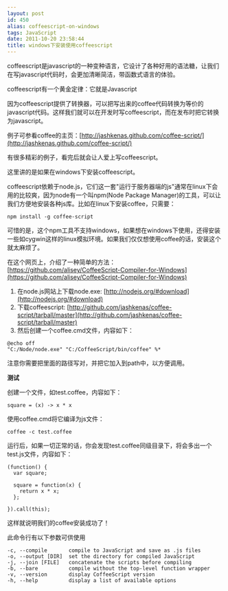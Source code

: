 ```yaml
---
layout: post
id: 450
alias: coffeescript-on-windows
tags: JavaScript
date: 2011-10-20 23:58:44
title: windows下安装使用coffeescript
---
```


coffeescript是javascript的一种变种语言，它设计了各种好用的语法糖，让我们在写javascript代码时，会更加清晰简洁，带函数式语言的体验。

coffeescript有一个黄金定律：它就是Javascript

因为coffeescript提供了转换器，可以把写出来的coffee代码转换为等价的javascript代码。这样我们就可以在开发时写coffeescript，而在发布时把它转换为javascript。

例子可参看coffee的主页：[http://jashkenas.github.com/coffee-script/](http://jashkenas.github.com/coffee-script/)

有很多精彩的例子，看完后就会让人爱上写coffeescript。

这里讲的是如果在windows下安装coffeescript。

 <span id="more-450"></span>
<p>coffeescript依赖于node.js，它们这一套"运行于服务器端的js"通常在linux下会用的比较爽，因为node有一个叫npm(Node Package Manager)的工具，可以让我们方便地安装各种js库。比如在linux下安装coffee，只需要：

```
npm install -g coffee-script
```

可惜的是，这个npm工具不支持windows，如果想在windows下使用，还得安装一些如cygwin这样的linux模拟环境。如果我们仅仅想使用coffee的话，安装这个就太麻烦了。

在这个网页上，介绍了一种简单的方法：[https://github.com/alisey/CoffeeScript-Compiler-for-Windows](https://github.com/alisey/CoffeeScript-Compiler-for-Windows)

1.  在node.js网站上下载node.exe: [http://nodejs.org/#download](http://nodejs.org/#download)
2.  下载coffeescript: [http://github.com/jashkenas/coffee-script/tarball/master](http://github.com/jashkenas/coffee-script/tarball/master)
3.  然后创建一个coffee.cmd文件，内容如下：
```
@echo off
"C:/Node/node.exe" "C:/CoffeeScript/bin/coffee" %*
```

注意你需要把里面的路径写对，并把它加入到path中，以方便调用。

**测试**

创建一个文件，如test.coffee，内容如下：

```
square = (x) -> x * x
```

使用coffee.cmd将它编译为js文件：

```
coffee -c test.coffee
```

运行后，如果一切正常的话，你会发现test.coffee同级目录下，将会多出一个test.js文件，内容如下：

```
(function() {
  var square;

  square = function(x) {
    return x * x;
  };

}).call(this);
```

这样就说明我们的coffee安装成功了！

此命令行有以下参数可供使用

```
-c, --compile       compile to JavaScript and save as .js files
-o, --output [DIR]  set the directory for compiled JavaScript
-j, --join [FILE]   concatenate the scripts before compiling
-b, --bare          compile without the top-level function wrapper
-v, --version       display CoffeeScript version
-h, --help          display a list of available options
```
